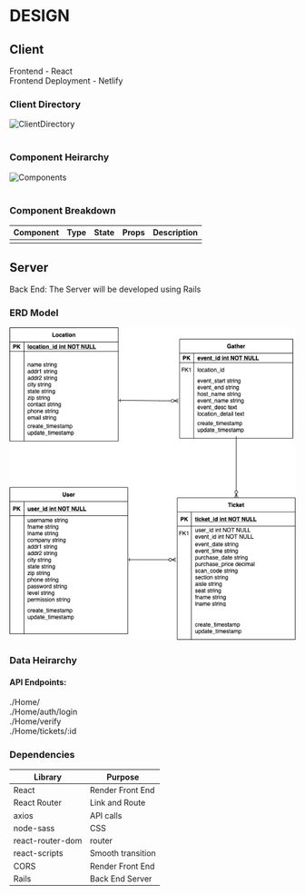 # DESIGN

## Client

Frontend - React
</br>
Frontend Deployment - Netlify
</br>


### Client Directory

![ClientDirectory](./readmeDoc/client_directory.png)
</br></br>

### Component Heirarchy

![Components](./readmeDoc/components.png)
</br></br>

### Component Breakdown

| Component      | Type       | State | Props | Description                                                                                            |
| -------------- | ---------- | ----- | ----- | ------------------------------------------------------------------------------------------------------ |
|                                                    |

## Server

Back End: The Server will be developed using Rails

### ERD Model

![ERD Model](./assets/hackathon.png)

### Data Heirarchy

#### API Endpoints:

./Home/
</br>
./Home/auth/login
</br>
./Home/verify
</br>
./Home/tickets/:id


### Dependencies

| Library          | Purpose           |
| -----------------| ----------------- |
| React            | Render Front End  |
| React Router     | Link and Route    |
| axios            | API calls         |
| node-sass        | CSS               |
| react-router-dom | router            |
| react-scripts    | Smooth transition |
| CORS             | Render Front End  |
| Rails            | Back End Server   |